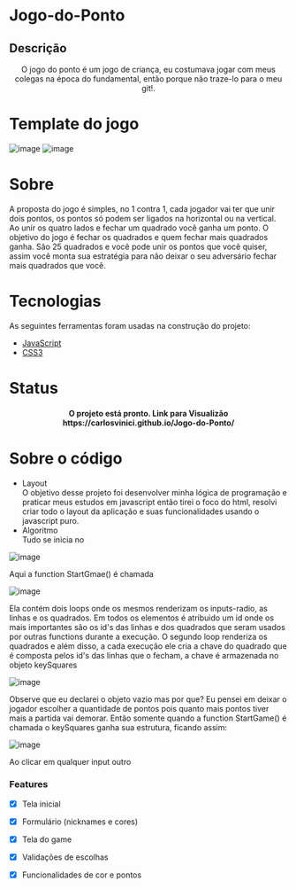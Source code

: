 # Jogo-do-Ponto

## Descrição 
<p align="center">O jogo do ponto é um jogo de criança, eu costumava jogar com meus colegas na época do fundamental, então porque não traze-lo para o meu git!.</p>

# Template do jogo
![image](https://user-images.githubusercontent.com/71861430/162077411-6efc9049-8869-4abe-9cdf-69b9d46568b0.png)
![image](https://user-images.githubusercontent.com/71861430/162077263-8a3deff6-b46d-4099-8550-44a031615476.png)

# Sobre 
A proposta do jogo é simples, no 1 contra 1, cada jogador vai ter que unir dois pontos, os pontos só podem ser ligados na horizontal ou na vertical.
Ao unir os quatro lados e fechar um quadrado você ganha um ponto. O objetivo do jogo é fechar os quadrados e quem fechar mais quadrados ganha. São 25 quadrados
e você pode unir os pontos que você quiser, assim você monta sua estratégia para não deixar o seu adversário fechar mais quadrados que você. 



# Tecnologias
As seguintes ferramentas foram usadas na construção do projeto:

- [JavaScript](https://developer.mozilla.org/pt-BR/docs/Web/JavaScript)
- [CSS3](https://pt.wikipedia.org/wiki/CSS3#:~:text=CSS3%20%C3%A9%20a%20terceira%20mais,web%20(p%C3%A1gina%20de%20internet).)




# Status
<h4 align="center"> 
	 O projeto está pronto.
	Link para Visualizão
https://carlosvinici.github.io/Jogo-do-Ponto/
	
</h4>


# Sobre o código 
- Layout <br>
O objetivo desse projeto foi desenvolver minha lógica de programação e praticar meus estudos em javascript então tirei o foco do html, resolvi
criar todo o layout da aplicação e suas funcionalidades usando o javascript puro.
- Algoritmo <br>
Tudo se inicia no <br>

![image](https://user-images.githubusercontent.com/71861430/162596257-fbfb2061-9969-4a22-81fe-11ae0ac1405e.png) <br> 

Aqui a function StartGmae() é chamada <br>

![image](https://user-images.githubusercontent.com/71861430/162596299-c61ea71c-a55a-4152-b055-ff533c36883e.png) <br>

Ela contém dois loops onde os mesmos renderizam os inputs-radio, as linhas e os quadrados. Em todos os elementos é atribuido um id 
onde os mais importantes são os id's das linhas e dos quadrados que seram usados por outras functions durante a execução. O segundo loop renderiza 
os quadrados e além disso, a cada execução ele cria a chave do quadrado que é composta pelos id's das linhas que o fecham, a chave é armazenada no objeto 
keySquares <br>

![image](https://user-images.githubusercontent.com/71861430/162596777-565c3376-9573-405a-9945-62cba8655d36.png) <br>

Observe que eu declarei o objeto vazio mas por que? Eu pensei em deixar o jogador escolher a quantidade de pontos pois quanto mais pontos tiver mais a partida vai 
demorar. Então somente quando a function StartGame() é chamada o keySquares ganha sua estrutura, ficando assim: <br>

![image](https://user-images.githubusercontent.com/71861430/162597135-81f1106c-467d-44bc-9245-f401de401ce9.png) <br>



Ao clicar em qualquer input outro 



### Features

- [x] Tela inicial
- [x] Formulário (nicknames e cores)
- [x] Tela do game
- [x] Validações de escolhas
- [x] Funcionalidades de cor e pontos


